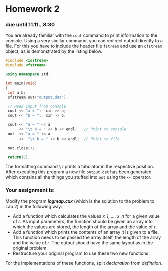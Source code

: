 # Homework 2
### due until 11.11., 8:30

You are already familiar with the `cout` command to print
information to the console. Using a very similar command, you can
redirect output directly to a file. For this you have to include
the header file `fstream` and use an `ofstream` object,
as is demonstrated by the listing below.

```cpp
#include <iostream>
#include <fstream>

using namespace std;

int main(void)
{
 int a,b;
 ofstream out("output.dat");

 // Read input from console
 cout << "a = ";  cin >> a;      
 cout << "b = ";  cin >> b;

 cout << "a = " << a
      << "\t b = " << b << endl;   // Print to console
 out  << "a = " << a
      <<  "\t b = " << b << endl;  // Print to file

 out.close();

 return(0);
```
The formatting command ``\t`` prints
a tabulator in the respective position. After executing this program
a new file ``output.dat`` has been generated which contains all the things
you stuffed into ``out`` using the ``<<`` operator.

### Your assignment is:

Modify the program ***logmap.cxx*** (which is the solution to the problem to Lab 2) in the following way:
* Add a function which calculates the values
  *x_1*, ..., *x_n* for a given value of *r*.
  As input parameters, the function should be given
	an array into which the values are stored, the length
	of the array and the value of *r*.
* Add a function which prints the contents of an array
  it is given to a file. This function needs to be passed
  the array itself, the length of the array and the value of
  *r*. The output should have the same layout as in the
  original problem.
* Restructure your original program to use these two new
  functions.    

For the implementations of these functions, split *declaration*
from *definition*.
